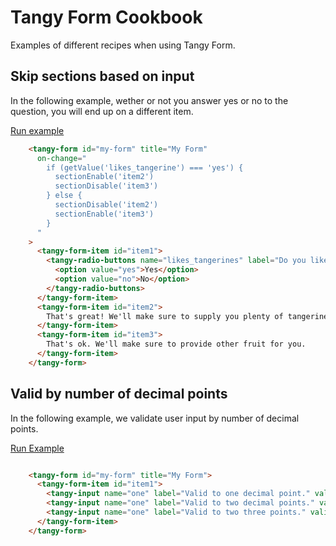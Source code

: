 # Tangy Form Cookbook
Examples of different recipes when using Tangy Form.

## Skip sections based on input
In the following example, wether or not you answer yes or no to the question, you will end up on a different item.

[Run example](https://codepen.io/rjsteinert/pen/WNbjPjZ)
```html
    <tangy-form id="my-form" title="My Form"
      on-change="
        if (getValue('likes_tangerine') === 'yes') {
          sectionEnable('item2')
          sectionDisable('item3')
        } else {
          sectionDisable('item2')
          sectionEnable('item3')
        }      
      "
    >
      <tangy-form-item id="item1">
        <tangy-radio-buttons name="likes_tangerines" label="Do you like tangerines?">
          <option value="yes">Yes</option>
          <option value="no">No</option>
        </tangy-radio-buttons>
      </tangy-form-item>
      <tangy-form-item id="item2">
        That's great! We'll make sure to supply you plenty of tangerines.
      </tangy-form-item>
      <tangy-form-item id="item3">
        That's ok. We'll make sure to provide other fruit for you.
      </tangy-form-item>
    </tangy-form>
```


## Valid by number of decimal points
In the following example, we validate user input by number of decimal points.

[Run Example](https://codepen.io/rjsteinert/pen/bGNWzrr)
```html

    <tangy-form id="my-form" title="My Form">
      <tangy-form-item id="item1">
        <tangy-input name="one" label="Valid to one decimal point." valid-if="/^[0-9]+\.[0-9]/.test(input.value)"></tangy-input>
        <tangy-input name="one" label="Valid to two decimal points." valid-if="/^[0-9]+\.[0-9][0-9]/.test(input.value)"></tangy-input>
        <tangy-input name="one" label="Valid to two three points." valid-if="/^[0-9]+\.[0-9][0-9][0-9]/.test(input.value)"></tangy-input>
      </tangy-form-item>
    </tangy-form>
```
